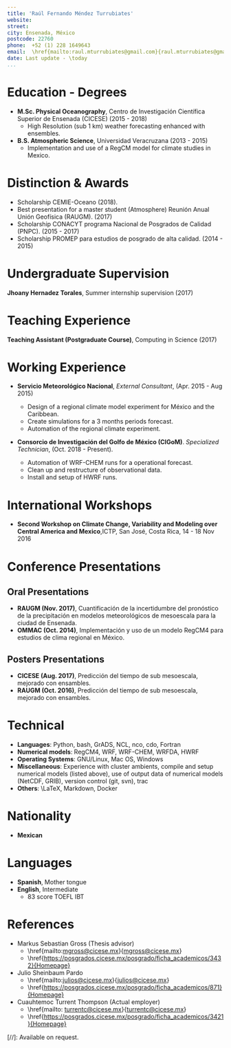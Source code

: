 ```yaml
---
title: 'Raúl Fernando Méndez Turrubiates'
website:
street:  
city: Ensenada, México
postcode: 22760
phone:  +52 (1) 228 1649643
email:  \href{mailto:raul.mturrubiates@gmail.com}{raul.mturrubiates@gmail.com}
date: Last update - \today
...
```


# Education - Degrees

- **M.Sc. Physical Oceanography**, Centro de Investigación Científica Superior de Ensenada (CICESE) (2015 - 2018)
	- High Resolution (sub 1 km) weather forecasting enhanced with ensembles.
- **B.S. Atmospheric Science**, Universidad Veracruzana (2013 - 2015)
	- Implementation and use of a RegCM model for climate studies in Mexico.

# Distinction & Awards
- Scholarship CEMIE-Oceano (2018).
- Best presentation for a master student (Atmosphere) Reunión Anual Unión Geofísica (RAUGM). (2017)
- Scholarship CONACYT programa Nacional de Posgrados de Calidad (PNPC). (2015 - 2017)
- Scholarship PROMEP para estudios de posgrado de alta calidad. (2014 - 2015)

# Undergraduate Supervision
**Jhoany Hernadez Torales**, Summer internship supervision (2017)

# Teaching Experience
**Teaching Assistant (Postgraduate Course)**, Computing in Science (2017)

# Working Experience
- **Servicio Meteorológico Nacional**, *External Consultant*, (Apr. 2015 - Aug 2015)
	- Design of a regional climate model experiment for México and the Caribbean.
	- Create simulations for a 3 months periods forecast.
	- Automation of the regional climate experiment.

- **Consorcio de Investigación del Golfo de México (CIGoM)**. *Specialized Technician*, (Oct. 2018 - Present).
	- Automation of WRF-CHEM runs for a operational forecast.
	- Clean up and restructure of observational data.
	- Install and setup of HWRF runs.

# International Workshops
- **Second Workshop on Climate Change, Variability and Modeling over Central America and Mexico**,ICTP, San José, Costa Rica, 14 - 18 Nov 2016

# Conference Presentations
## Oral Presentations
- **RAUGM (Nov. 2017)**, Cuantificación de la incertidumbre del pronóstico de la precipitación en modelos meteorológicos de mesoescala para la ciudad de Ensenada.
- **OMMAC (Oct. 2014)**, Implementación y uso de un modelo RegCM4 para estudios de clima regional en México.

## Posters Presentations
- **CICESE (Aug. 2017)**, Predicción del tiempo de sub mesoescala, mejorado con ensambles.
- **RAUGM (Oct. 2016)**, Predicción del tiempo de sub mesoescala, mejorado con ensambles.

# Technical
- **Languages**: Python, bash, GrADS, NCL, nco, cdo, Fortran
- **Numerical models**: RegCM4, WRF, WRF-CHEM, WRFDA, HWRF
- **Operating Systems**: GNU/Linux, Mac OS, Windows
- **Miscellaneous**: Experience with cluster ambients, compile and setup numerical models (listed above), use of output data of numerical models (NetCDF, GRIB), version control (git, svn), trac
- **Others**: \LaTeX, Markdown, Docker 

# Nationality
- **Mexican**

# Languages
- **Spanish**, Mother tongue
- **English**, Intermediate
	- 83 score TOEFL IBT

# References
- Markus Sebastian Gross (Thesis advisor)
	-  \href{mailto:mgross@cicese.mx}{mgross@cicese.mx}
	-  \href{https://posgrados.cicese.mx/posgrado/ficha_academicos/3432}{Homepage}
- Julio Sheinbaum Pardo
   -  \href{mailto:julios@cicese.mx}{julios@cicese.mx}
   -  \href{https://posgrados.cicese.mx/posgrado/ficha_academicos/871}{Homepage}
- Cuauhtemoc Turrent Thompson (Actual employer)
   -  \href{mailto:	turrentc@cicese.mx}{turrentc@cicese.mx}
   -  \href{https://posgrados.cicese.mx/posgrado/ficha_academicos/3421}{Homepage}

[//]: Available on request.
